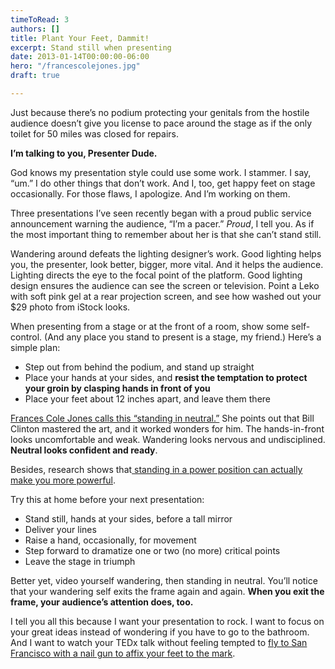 ```yaml
---
timeToRead: 3
authors: []
title: Plant Your Feet, Dammit!
excerpt: Stand still when presenting
date: 2013-01-14T00:00:00-06:00
hero: "/francescolejones.jpg"
draft: true

---
```

Just because there’s no podium protecting your genitals from the hostile audience doesn’t give you license to pace around the stage as if the only toilet for 50 miles was closed for repairs. 

**I’m talking to you, Presenter Dude.**

God knows my presentation style could use some work. I stammer. I say, “um.” I do other things that don’t work. And I, too, get happy feet on stage occasionally. For those flaws, I apologize. And I’m working on them.

Three presentations I’ve seen recently began with a proud public service announcement warning the audience, “I’m a pacer.” _Proud_, I tell you. As if the most important thing to remember about her is that she can’t stand still.

Wandering around defeats the lighting designer’s work. Good lighting helps you, the presenter, look better, bigger, more vital. And it helps the audience. Lighting directs the eye to the focal point of the platform. Good lighting design ensures the audience can see the screen or television. Point a Leko with soft pink gel at a rear projection screen, and see how washed out your $29 photo from iStock looks.

When presenting from a stage or at the front of a room, show some self-control. (And any place you stand to present is a stage, my friend.) Here’s a simple plan:

* Step out from behind the podium, and stand up straight
* Place your hands at your sides, and **resist the temptation to protect your groin by clasping hands in front of you**
* Place your feet about 12 inches apart, and leave them there

[Frances Cole Jones calls this “standing in neutral.”](https://web.archive.org/web/20161109182600/http://www.francescolejones.com/2012/03/neutral-is-anything-but/) She points out that Bill Clinton mastered the art, and it worked wonders for him. The hands-in-front looks uncomfortable and weak. Wandering looks nervous and undisciplined. **Neutral looks confident and ready**.

Besides, research shows that[ standing in a power position can actually make you more powerful](https://web.archive.org/web/20161109182600/http://www.wired.com/wiredscience/2012/05/st_cuddy/).

Try this at home before your next presentation:

* Stand still, hands at your sides, before a tall mirror
* Deliver your lines
* Raise a hand, occasionally, for movement
* Step forward to dramatize one or two (no more) critical points
* Leave the stage in triumph

Better yet, video yourself wandering, then standing in neutral. You’ll notice that your wandering self exits the frame again and again. **When you exit the frame, your audience’s attention does, too.**

I tell you all this because I want your presentation to rock. I want to focus on your great ideas instead of wondering if you have to go to the bathroom. And I want to watch your TEDx talk without feeling tempted to [fly to San Francisco with a nail gun to affix your feet to the mark](https://web.archive.org/web/20161109182600/http://youtu.be/jpe-LKn-4gM).
